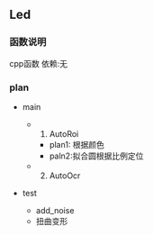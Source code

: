## Led
### 函数说明
cpp函数
依赖:无

### plan
- main
  - 1. AutoRoi
    - plan1: 根据颜色
    - paln2:拟合圆根据比例定位
  - 2. AutoOcr

- test
  - add_noise
  - 扭曲变形
